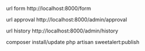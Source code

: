 url form
http://localhost:8000/form

url approval
http://localhost:8000/admin/approval

url history
http://localhost:8000/admin/history


composer install/update
php artisan sweetalert:publish
